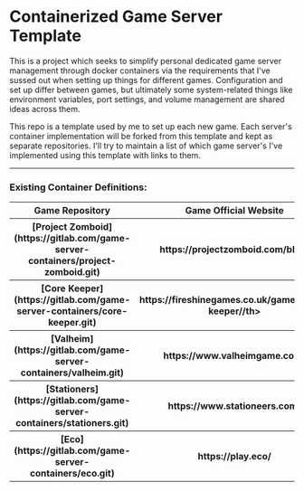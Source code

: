 # Containerized Game Server Template

This is a project which seeks to simplify personal dedicated game server management through docker containers via the requirements that I've sussed out when setting up things for different games. Configuration and set up differ between games, but ultimately some system-related things like environment variables, port settings, and volume management are shared ideas across them.

This repo is a template used by me to set up each new game. Each server's container implementation will be forked from this template and kept as separate repositories. I'll try to maintain a list of which game server's I've implemented using this template with links to them.

---

### Existing Container Definitions:

<table>
	<thead>
		<tr>
			<th>Game Repository</th>
			<th>Game Official Website</th>
		</tr>
	</thead>
	<tbody>
		<tr>
			<th>[Project Zomboid](https://gitlab.com/game-server-containers/project-zomboid.git)</th>
			<th>https://projectzomboid.com/blog/</th>
		</tr>
		<tr>
			<th>[Core Keeper](https://gitlab.com/game-server-containers/core-keeper.git)</th>
			<th>https://fireshinegames.co.uk/games/core-keeper//th>
		</tr>
		<tr>
			<th>[Valheim](https://gitlab.com/game-server-containers/valheim.git)</th>
			<th>https://www.valheimgame.com/</th>
		</tr>
		<tr>
			<th>[Stationers](https://gitlab.com/game-server-containers/stationers.git)</th>
			<th>https://www.stationeers.com/</th>
		</tr>
		<tr>
			<th>[Eco](https://gitlab.com/game-server-containers/eco.git)</th>
			<th>https://play.eco/</th>
		</tr>
	</tbody>
</table>

